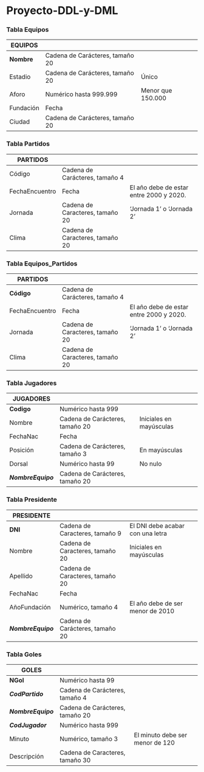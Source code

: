 # Proyecto-DDL-y-DML

### Tabla Equipos

|  			**EQUIPOS** 		   |                                   |                     |
|-------------|-----------------------------------|---------------------|
|  			**Nombre** 		    |  			Cadena 			de Carácteres, tamaño 20 		 |  			   			 		               |
|  			Estadio 		   |  			Cadena 			de Carácteres, tamaño 20 		 |  			Único 		             |
|  			Aforo 		     |  			Numérico 			hasta 999.999 		          |  			Menor 			que 150.000 		 |
|  			Fundación 		 |  			Fecha 		                           |  			   			 		               |
|  			Ciudad 		    |  			Cadena 			de Carácteres, tamaño 20 		 |  			   			 		               |

### Tabla Partidos

|  			PARTIDOS 		       |                                   |                                           |
|------------------|-----------------------------------|-------------------------------------------|
|  			Código 		         |  			Cadena 			de Carácteres, tamaño 4 		  |  			   			 		                                     |
|  			FechaEncuentro 		 |  			Fecha 		                           |  			El 			año debe de estar entre 2000 y 2020. 		 |
|  			Jornada 		        |  			Cadena 			de Caracteres, tamaño 20 		 |  			‘Jornada 1’ o ‘Jornada 			2’ 		               |
|  			Clima 		          |  			Cadena 			de Caracteres, tamaño 20 		 |  			   			 		                                     |	                           |

### Tabla Equipos_Partidos

|  			**PARTIDOS** 		   |                                   |                                           |
|------------------|-----------------------------------|-------------------------------------------|
|  			**Código** 		     |  			Cadena 			de Carácteres, tamaño 4 		  |  			   			 		                                     |
|  			FechaEncuentro 		 |  			Fecha 		                           |  			El 			año debe de estar entre 2000 y 2020. 		 |
|  			Jornada 		        |  			Cadena 			de Caracteres, tamaño 20 		 |  			‘Jornada 1’ o ‘Jornada 			2’ 		               |
|  			Clima 		          |  			Cadena 			de Caracteres, tamaño 20 		 |  			   			 		                                     |

### Tabla Jugadores

|  			**JUGADORES** 		      |                                   |                           |
|----------------------|-----------------------------------|---------------------------|
|  			**Codigo** 		         |  			Numérico 			hasta 999 		              |  			   			 		                     |
|  			Nombre 		             |  			Cadena 			de Carácteres, tamaño 20 		 |  			Iniciales 			en mayúsculas 		 |
|  			FechaNac 		           |  			Fecha 		                           |  			   			 		                     |
|  			Posición 		           |  			Cadena 			de Carácteres, tamaño 3 		  |  			En 			mayúsculas 		           |
|  			Dorsal 		             |  			Numérico 			hasta 99 		               |  			No 			nulo 		                 |
|  			***NombreEquipo*** 		 |  			Cadena 			de Carácteres, tamaño 20 		 |  			   			 		                     |

### Tabla Presidente

|  			**PRESIDENTE** 		                         |                                                                   |                                       |
|------------------------------------------|-------------------------------------------------------------------|---------------------------------------|
|  			**DNI** 		                                |  			Cadena 			de Caracteres, tamaño 9 		                                  |  			El 			DNI debe acabar con una letra 		    |
|  			Nombre 		                                 |  			Cadena 			de Caracteres, tamaño 20 		                                 |  			Iniciales 			en mayúsculas 		             |
|  			Apellido 		                               |  			Cadena 			de Caracteres, tamaño 20 		                                 |  			   			 		                                 |
|  			FechaNac 		                               |  			Fecha 		                                                           |  			   			 		                                 |
|  			AñoFundación 		                           |  			Numérico, 			tamaño 4 		                                              |  			El 			año debe de ser menor de 2010 		    |
|              ***NombreEquipo***          |              Cadena             de Carácteres, tamaño 20          |                                       |

### Tabla Goles

|  			**GOLES** 		          |                                   |                                   |
|----------------------|-----------------------------------|-----------------------------------|
|  			**NGol** 		           |  			Numérico 			hasta 99 		               |  			   			 		                             |
|  			***CodPartido*** 		   |  			Cadena 			de Carácteres, tamaño 4 		  |  			   			 		                             |
|  			***NombreEquipo*** 		 |  			Cadena 			de Carácteres, tamaño 20 		 |  			   			 		                             |
|  			***CodJugador*** 		   |  			Numérico 			hasta 999 		              |  			   			 		                             |
|  			Minuto 		             |  			Numérico, 			tamaño 3 		              |  			El 			minuto debe ser menor de 120 		 |
|  			Descripción 		        |  			Cadena 			de Caracteres, tamaño 30 		 |  			   			 		                             |
